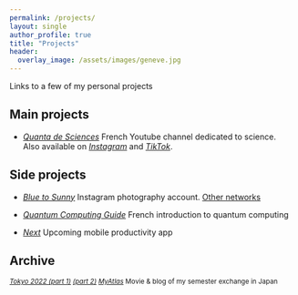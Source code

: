 ```yaml
---
permalink: /projects/
layout: single
author_profile: true
title: "Projects"
header:
  overlay_image: /assets/images/geneve.jpg
---
```


Links to a few of my personal projects

## Main projects

- [*Quanta de Sciences*](https://www.youtube.com/@sciences.quanta)
French Youtube channel dedicated to science.<br>
Also available on [*Instagram*](https://www.instagram.com/sciences.quanta) and [*TikTok*](https://www.tiktok.com/@sciences.quanta).

## Side projects

- [*Blue to Sunny*](https://www.instagram.com/blueto_sunny/?hl=fr) Instagram photography account.
[Other networks](/youtube/)

- [*Quantum Computing Guide*](https://github.com/3gaspo/guide-infoQ)
French introduction to quantum computing

- [*Next*](https://github.com/3gaspo/Next)
Upcoming mobile productivity app




## Archive

<sub>[*Tokyo 2022 (part 1)*](https://vimeo.com/898535856) [*(part 2)*](https://vimeo.com/1019188913) [*MyAtlas*](https://www.myatlas.com/Gaspo/echange-academique-a-tokyo-2022) Movie & blog of my semester exchange in Japan</sub><br>
